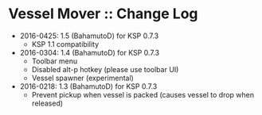 # Vessel Mover :: Change Log

* 2016-0425: 1.5 (BahamutoD) for KSP 0.7.3
	+ KSP 1.1 compatibility
* 2016-0304: 1.4 (BahamutoD) for KSP 0.7.3
	+ Toolbar menu
	+ Disabled alt-p hotkey (please use toolbar UI)
	+ Vessel spawner (experimental)
* 2016-0218: 1.3 (BahamutoD) for KSP 0.7.3
	+ Prevent pickup when vessel is packed (causes vessel to drop when released)
